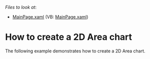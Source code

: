 <!-- default file list -->
*Files to look at*:

* [MainPage.xaml](./CS/AreaChart/MainPage.xaml) (VB: [MainPage.xaml](./VB/AreaChart/MainPage.xaml))
<!-- default file list end -->
# How to create a 2D Area chart


<p>The following example demonstrates how to create a 2D Area chart.</p><br />


<br/>


